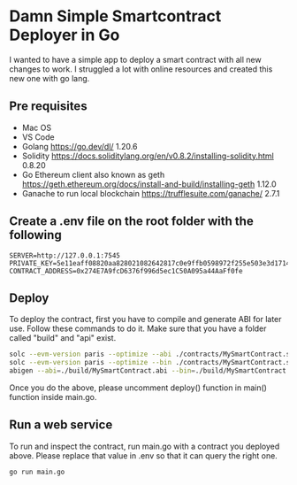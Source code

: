# Damn Simple Smartcontract Deployer in Go

I wanted to have a simple app to deploy a smart contract with all new changes to work. I struggled a lot with online resources and created this new one with go lang.

## Pre requisites

- Mac OS
- VS Code
- Golang <https://go.dev/dl/> 1.20.6
- Solidity <https://docs.soliditylang.org/en/v0.8.2/installing-solidity.html> 0.8.20
- Go Ethereum client also known as geth <https://geth.ethereum.org/docs/install-and-build/installing-geth> 1.12.0
- Ganache to run local blockchain <https://trufflesuite.com/ganache/> 2.7.1

## Create a .env file on the root folder with the following

```env
SERVER=http://127.0.0.1:7545
PRIVATE_KEY=5e11eaff08820aa828021082642817c0e9ffb0598972f255e503e3d171420a9b
CONTRACT_ADDRESS=0x274E7A9fcD6376f996d5ec1C50A095a44AaFf0fe
```

## Deploy

To deploy the contract, first you have to compile and generate ABI for later use. Follow these commands to do it. Make sure that you have a folder called "build" and "api" exist.

```sh
solc --evm-version paris --optimize --abi ./contracts/MySmartContract.sol -o build --overwrite
solc --evm-version paris --optimize --bin ./contracts/MySmartContract.sol -o build --overwrite
abigen --abi=./build/MySmartContract.abi --bin=./build/MySmartContract.bin --pkg=api --out=./api/MySmartContract.go
```

Once you do the above, please uncomment deploy() function in main() function inside main.go.

## Run a web service

To run and inspect the contract, run main.go with a contract you deployed above. Please replace that value in .env so that it can query the right one.

``` sh
go run main.go
```
